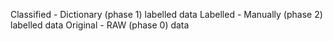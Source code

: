 Classified - Dictionary (phase 1) labelled data
Labelled - Manually (phase 2) labelled data
Original - RAW (phase 0) data
